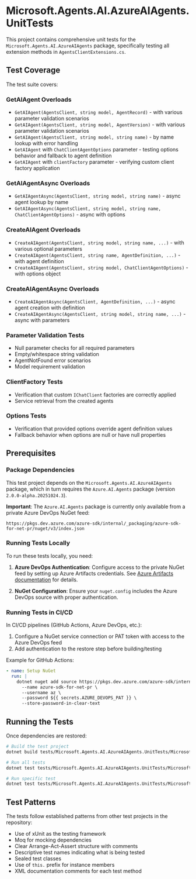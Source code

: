 # Microsoft.Agents.AI.AzureAIAgents.UnitTests

This project contains comprehensive unit tests for the `Microsoft.Agents.AI.AzureAIAgents` package, specifically testing all extension methods in `AgentsClientExtensions.cs`.

## Test Coverage

The test suite covers:

### GetAIAgent Overloads
- `GetAIAgent(AgentsClient, string model, AgentRecord)` - with various parameter validation scenarios
- `GetAIAgent(AgentsClient, string model, AgentVersion)` - with various parameter validation scenarios  
- `GetAIAgent(AgentsClient, string model, string name)` - by name lookup with error handling
- `GetAIAgent` with `ChatClientAgentOptions` parameter - testing options behavior and fallback to agent definition
- `GetAIAgent` with `clientFactory` parameter - verifying custom client factory application

### GetAIAgentAsync Overloads
- `GetAIAgentAsync(AgentsClient, string model, string name)` - async agent lookup by name
- `GetAIAgentAsync(AgentsClient, string model, string name, ChatClientAgentOptions)` - async with options

### CreateAIAgent Overloads
- `CreateAIAgent(AgentsClient, string model, string name, ...)` - with various optional parameters
- `CreateAIAgent(AgentsClient, string name, AgentDefinition, ...)` - with agent definition
- `CreateAIAgent(AgentsClient, string model, ChatClientAgentOptions)` - with options object

### CreateAIAgentAsync Overloads
- `CreateAIAgentAsync(AgentsClient, AgentDefinition, ...)` - async agent creation with definition
- `CreateAIAgentAsync(AgentsClient, string model, string name, ...)` - async with parameters

### Parameter Validation Tests
- Null parameter checks for all required parameters
- Empty/whitespace string validation
- AgentNotFound error scenarios
- Model requirement validation

### ClientFactory Tests
- Verification that custom `IChatClient` factories are correctly applied
- Service retrieval from the created agents

### Options Tests
- Verification that provided options override agent definition values
- Fallback behavior when options are null or have null properties

## Prerequisites

### Package Dependencies

This test project depends on the `Microsoft.Agents.AI.AzureAIAgents` package, which in turn requires the `Azure.AI.Agents` package (version `2.0.0-alpha.20251024.3`).

**Important**: The `Azure.AI.Agents` package is currently only available from a private Azure DevOps NuGet feed:

```
https://pkgs.dev.azure.com/azure-sdk/internal/_packaging/azure-sdk-for-net-pr/nuget/v3/index.json
```

### Running Tests Locally

To run these tests locally, you need:

1. **Azure DevOps Authentication**: Configure access to the private NuGet feed by setting up Azure Artifacts credentials. See [Azure Artifacts documentation](https://learn.microsoft.com/azure/devops/artifacts/nuget/nuget-exe) for details.

2. **NuGet Configuration**: Ensure your `nuget.config` includes the Azure DevOps source with proper authentication.

### Running Tests in CI/CD

In CI/CD pipelines (GitHub Actions, Azure DevOps, etc.):

1. Configure a NuGet service connection or PAT token with access to the Azure DevOps feed
2. Add authentication to the restore step before building/testing

Example for GitHub Actions:
```yaml
- name: Setup NuGet
  run: |
    dotnet nuget add source https://pkgs.dev.azure.com/azure-sdk/internal/_packaging/azure-sdk-for-net-pr/nuget/v3/index.json \
      --name azure-sdk-for-net-pr \
      --username az \
      --password ${{ secrets.AZURE_DEVOPS_PAT }} \
      --store-password-in-clear-text
```

## Running the Tests

Once dependencies are restored:

```bash
# Build the test project
dotnet build tests/Microsoft.Agents.AI.AzureAIAgents.UnitTests/Microsoft.Agents.AI.AzureAIAgents.UnitTests.csproj

# Run all tests
dotnet test tests/Microsoft.Agents.AI.AzureAIAgents.UnitTests/Microsoft.Agents.AI.AzureAIAgents.UnitTests.csproj

# Run specific test
dotnet test tests/Microsoft.Agents.AI.AzureAIAgents.UnitTests/Microsoft.Agents.AI.AzureAIAgents.UnitTests.csproj --filter "FullyQualifiedName~GetAIAgent_WithAgentRecord_CreatesValidAgent"
```

## Test Patterns

The tests follow established patterns from other test projects in the repository:

- Use of xUnit as the testing framework
- Moq for mocking dependencies
- Clear Arrange-Act-Assert structure with comments
- Descriptive test names indicating what is being tested
- Sealed test classes
- Use of `this.` prefix for instance members
- XML documentation comments for each test method
